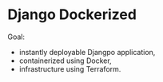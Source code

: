 # Django Dockerized

Goal:
- instantly deployable Djangpo application,
- containerized using Docker,
- infrastructure using Terraform.
